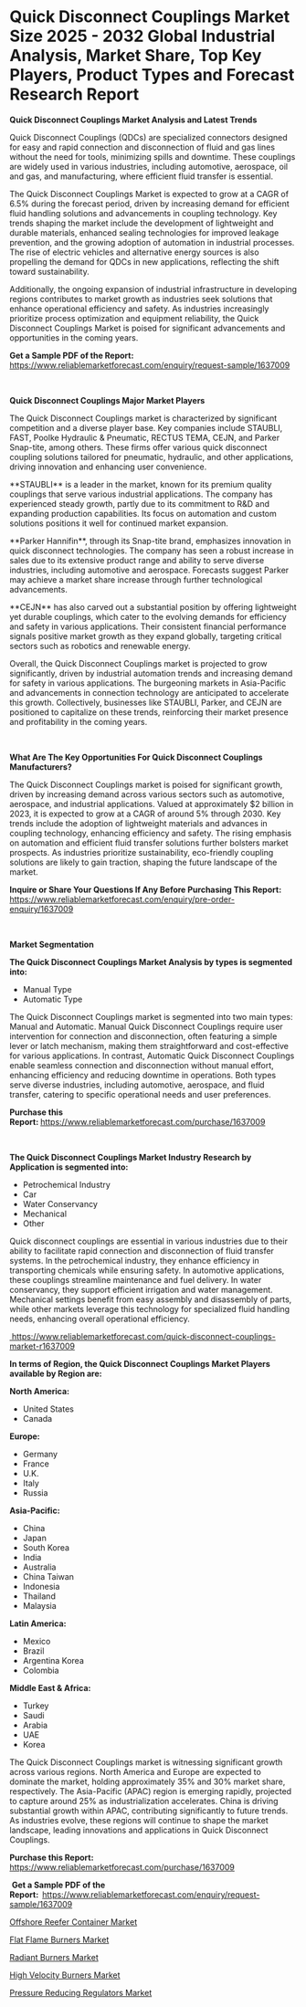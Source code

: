 <p><h1>Quick Disconnect Couplings Market Size 2025 - 2032 Global Industrial Analysis, Market Share, Top Key Players, Product Types and Forecast Research Report</h1></p><p><strong>Quick Disconnect Couplings Market Analysis and Latest Trends</strong></p>
<p><p>Quick Disconnect Couplings (QDCs) are specialized connectors designed for easy and rapid connection and disconnection of fluid and gas lines without the need for tools, minimizing spills and downtime. These couplings are widely used in various industries, including automotive, aerospace, oil and gas, and manufacturing, where efficient fluid transfer is essential.</p><p>The Quick Disconnect Couplings Market is expected to grow at a CAGR of 6.5% during the forecast period, driven by increasing demand for efficient fluid handling solutions and advancements in coupling technology. Key trends shaping the market include the development of lightweight and durable materials, enhanced sealing technologies for improved leakage prevention, and the growing adoption of automation in industrial processes. The rise of electric vehicles and alternative energy sources is also propelling the demand for QDCs in new applications, reflecting the shift toward sustainability.</p><p>Additionally, the ongoing expansion of industrial infrastructure in developing regions contributes to market growth as industries seek solutions that enhance operational efficiency and safety. As industries increasingly prioritize process optimization and equipment reliability, the Quick Disconnect Couplings Market is poised for significant advancements and opportunities in the coming years.</p></p>
<p><strong>Get a Sample PDF of the Report:&nbsp;</strong> <a href="https://www.reliablemarketforecast.com/enquiry/request-sample/1637009?utm_campaign=2130&utm_medium=2&utm_source=Github&utm_content=ia&utm_term=08042025&utm_id=quick-disconnect-couplings">https://www.reliablemarketforecast.com/enquiry/request-sample/1637009</a></p>
<p>&nbsp;</p>
<p><strong>Quick Disconnect Couplings Major Market Players</strong></p>
<p><p>The Quick Disconnect Couplings market is characterized by significant competition and a diverse player base. Key companies include STAUBLI, FAST, Poolke Hydraulic & Pneumatic, RECTUS TEMA, CEJN, and Parker Snap-tite, among others. These firms offer various quick disconnect coupling solutions tailored for pneumatic, hydraulic, and other applications, driving innovation and enhancing user convenience.</p><p>**STAUBLI** is a leader in the market, known for its premium quality couplings that serve various industrial applications. The company has experienced steady growth, partly due to its commitment to R&D and expanding production capabilities. Its focus on automation and custom solutions positions it well for continued market expansion.</p><p>**Parker Hannifin**, through its Snap-tite brand, emphasizes innovation in quick disconnect technologies. The company has seen a robust increase in sales due to its extensive product range and ability to serve diverse industries, including automotive and aerospace. Forecasts suggest Parker may achieve a market share increase through further technological advancements.</p><p>**CEJN** has also carved out a substantial position by offering lightweight yet durable couplings, which cater to the evolving demands for efficiency and safety in various applications. Their consistent financial performance signals positive market growth as they expand globally, targeting critical sectors such as robotics and renewable energy.</p><p>Overall, the Quick Disconnect Couplings market is projected to grow significantly, driven by industrial automation trends and increasing demand for safety in various applications. The burgeoning markets in Asia-Pacific and advancements in connection technology are anticipated to accelerate this growth. Collectively, businesses like STAUBLI, Parker, and CEJN are positioned to capitalize on these trends, reinforcing their market presence and profitability in the coming years.</p></p>
<p>&nbsp;</p>
<p><strong>What Are The Key Opportunities For Quick Disconnect Couplings Manufacturers?</strong></p>
<p><p>The Quick Disconnect Couplings market is poised for significant growth, driven by increasing demand across various sectors such as automotive, aerospace, and industrial applications. Valued at approximately $2 billion in 2023, it is expected to grow at a CAGR of around 5% through 2030. Key trends include the adoption of lightweight materials and advances in coupling technology, enhancing efficiency and safety. The rising emphasis on automation and efficient fluid transfer solutions further bolsters market prospects. As industries prioritize sustainability, eco-friendly coupling solutions are likely to gain traction, shaping the future landscape of the market.</p></p>
<p><strong>Inquire or Share Your Questions If Any Before Purchasing This Report:</strong> <a href="https://www.reliablemarketforecast.com/enquiry/pre-order-enquiry/1637009?utm_campaign=2130&utm_medium=2&utm_source=Github&utm_content=ia&utm_term=08042025&utm_id=quick-disconnect-couplings">https://www.reliablemarketforecast.com/enquiry/pre-order-enquiry/1637009</a></p>
<p>&nbsp;</p>
<p><strong>Market Segmentation</strong></p>
<p><strong>The Quick Disconnect Couplings Market Analysis by types is segmented into:</strong></p>
<p><ul><li>Manual Type</li><li>Automatic Type</li></ul></p>
<p><p>The Quick Disconnect Couplings market is segmented into two main types: Manual and Automatic. Manual Quick Disconnect Couplings require user intervention for connection and disconnection, often featuring a simple lever or latch mechanism, making them straightforward and cost-effective for various applications. In contrast, Automatic Quick Disconnect Couplings enable seamless connection and disconnection without manual effort, enhancing efficiency and reducing downtime in operations. Both types serve diverse industries, including automotive, aerospace, and fluid transfer, catering to specific operational needs and user preferences.</p></p>
<p><strong>Purchase this Report:&nbsp;</strong><a href="https://www.reliablemarketforecast.com/purchase/1637009?utm_campaign=2130&utm_medium=2&utm_source=Github&utm_content=ia&utm_term=08042025&utm_id=quick-disconnect-couplings">https://www.reliablemarketforecast.com/purchase/1637009</a></p>
<p>&nbsp;</p>
<p><strong>The Quick Disconnect Couplings Market Industry Research by Application is segmented into:</strong></p>
<p><ul><li>Petrochemical Industry</li><li>Car</li><li>Water Conservancy</li><li>Mechanical</li><li>Other</li></ul></p>
<p><p>Quick disconnect couplings are essential in various industries due to their ability to facilitate rapid connection and disconnection of fluid transfer systems. In the petrochemical industry, they enhance efficiency in transporting chemicals while ensuring safety. In automotive applications, these couplings streamline maintenance and fuel delivery. In water conservancy, they support efficient irrigation and water management. Mechanical settings benefit from easy assembly and disassembly of parts, while other markets leverage this technology for specialized fluid handling needs, enhancing overall operational efficiency.</p></p>
<p><a href="https://www.reliablemarketforecast.com/quick-disconnect-couplings-market-r1637009?utm_campaign=2130&utm_medium=2&utm_source=Github&utm_content=ia&utm_term=08042025&utm_id=quick-disconnect-couplings">&nbsp;https://www.reliablemarketforecast.com/quick-disconnect-couplings-market-r1637009</a></p>
<p><strong>In terms of Region, the Quick Disconnect Couplings Market Players available by Region are:</strong></p>
<p>
    <p> <strong> North America: </strong>
        <ul>
            <li>United States</li>
            <li>Canada</li>
        </ul>
        </p> 
    <p> <strong> Europe: </strong>
        <ul>
            <li>Germany</li>
            <li>France</li>
            <li>U.K.</li>
            <li>Italy</li>
            <li>Russia</li>
        </ul>
        </p> 
    <p> <strong> Asia-Pacific: </strong>
        <ul>
            <li>China</li>
            <li>Japan</li>
            <li>South Korea</li>
            <li>India</li>
            <li>Australia</li>
            <li>China Taiwan</li>
            <li>Indonesia</li>
            <li>Thailand</li>
            <li>Malaysia</li>
        </ul>
        </p> 
    <p> <strong> Latin America: </strong>
        <ul>
            <li>Mexico</li>
            <li>Brazil</li>
            <li>Argentina Korea</li>
            <li>Colombia</li>
        </ul>
        </p> 
    <p> <strong> Middle East & Africa: </strong>
        <ul>
            <li>Turkey</li>
            <li>Saudi</li>
            <li>Arabia</li>
            <li>UAE</li>
            <li>Korea</li>
        </ul>
    </p>
    </p>
<p><p>The Quick Disconnect Couplings market is witnessing significant growth across various regions. North America and Europe are expected to dominate the market, holding approximately 35% and 30% market share, respectively. The Asia-Pacific (APAC) region is emerging rapidly, projected to capture around 25% as industrialization accelerates. China is driving substantial growth within APAC, contributing significantly to future trends. As industries evolve, these regions will continue to shape the market landscape, leading innovations and applications in Quick Disconnect Couplings.</p></p>
<p><strong>Purchase this Report: </strong><a href="https://www.reliablemarketforecast.com/purchase/1637009?utm_campaign=2130&utm_medium=2&utm_source=Github&utm_content=ia&utm_term=08042025&utm_id=quick-disconnect-couplings">https://www.reliablemarketforecast.com/purchase/1637009</a></p>
<p>&nbsp;<strong>Get a Sample PDF of the Report:&nbsp;&nbsp;</strong><a href="https://www.reliablemarketforecast.com/enquiry/request-sample/1637009?utm_campaign=2130&utm_medium=2&utm_source=Github&utm_content=ia&utm_term=08042025&utm_id=quick-disconnect-couplings">https://www.reliablemarketforecast.com/enquiry/request-sample/1637009</a></p>
<p><strong></strong></p>
<p><p><a href="https://github.com/yodhafirorae/Market-Research-Report-List-1/blob/main/offshore-reefer-container-market.md?utm_campaign=2130&utm_medium=2&utm_source=Github&utm_content=ia&utm_term=08042025&utm_id=quick-disconnect-couplings">Offshore Reefer Container Market</a></p><p><a href="https://github.com/busamoleankk/Market-Research-Report-List-1/blob/main/flat-flame-burners-market.md?utm_campaign=2130&utm_medium=2&utm_source=Github&utm_content=ia&utm_term=08042025&utm_id=quick-disconnect-couplings">Flat Flame Burners Market</a></p><p><a href="https://github.com/cayposshefin/Market-Research-Report-List-1/blob/main/radiant-burners-market.md?utm_campaign=2130&utm_medium=2&utm_source=Github&utm_content=ia&utm_term=08042025&utm_id=quick-disconnect-couplings">Radiant Burners Market</a></p><p><a href="https://github.com/kanetaerkid/Market-Research-Report-List-1/blob/main/high-velocity-burners-market.md?utm_campaign=2130&utm_medium=2&utm_source=Github&utm_content=ia&utm_term=08042025&utm_id=quick-disconnect-couplings">High Velocity Burners Market</a></p><p><a href="https://github.com/chillwervenu/Market-Research-Report-List-1/blob/main/pressure-reducing-regulators-market.md?utm_campaign=2130&utm_medium=2&utm_source=Github&utm_content=ia&utm_term=08042025&utm_id=quick-disconnect-couplings">Pressure Reducing Regulators Market</a></p></p>